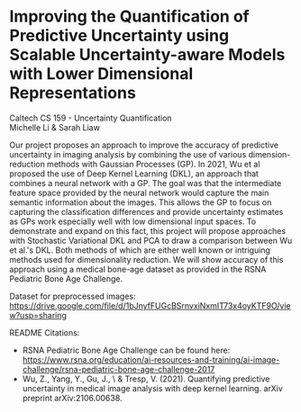 # Improving the Quantification of Predictive Uncertainty using Scalable Uncertainty-aware Models with Lower Dimensional Representations
Caltech CS 159 - Uncertainty Quantification <br />
Michelle Li & Sarah Liaw

Our project proposes an approach to improve the accuracy of predictive uncertainty in imaging analysis by combining the use of various dimension-reduction methods with Gaussian Processes (GP). In 2021, Wu et al proposed the use of Deep Kernel Learning (DKL), an approach that combines a neural network with a GP. The goal was that the intermediate feature space provided by the neural network would capture the main semantic information about the images. This allows the GP to focus on capturing the classification differences and provide uncertainty estimates as GPs work especially well with low dimensional input spaces. To demonstrate and expand on this fact, this project will propose approaches with Stochastic Variational DKL and PCA to draw a comparison between Wu et al.'s DKL. Both methods of which are either well known or intriguing methods used for dimensionality reduction. We will show accuracy of this approach using a medical bone-age dataset as provided in the RSNA Pediatric Bone Age Challenge.

Dataset for preprocessed images: https://drive.google.com/file/d/1bJnyfFUGcBSrnvxiNxmIT73x4oyKTF9O/view?usp=sharing

README Citations: <br />
 - RSNA Pediatric Bone Age Challenge can be found here: https://www.rsna.org/education/ai-resources-and-training/ai-image-challenge/rsna-pediatric-bone-age-challenge-2017 <br />
 - Wu, Z., Yang, Y., Gu, J., \ \&  Tresp, V. (2021). Quantifying predictive uncertainty in medical image analysis with deep kernel learning. arXiv preprint arXiv:2106.00638.
